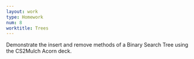 ```yaml
---
layout: work
type: Homework
num: 8
worktitle: Trees
---
```


Demonstrate the insert and remove methods of a Binary Search Tree using the CS2Mulch Acorn deck.
